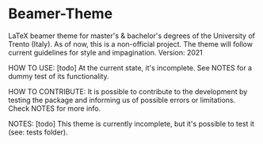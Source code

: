 # Beamer-Theme
 
LaTeX beamer theme for master's & bachelor's degrees of the University of Trento (Italy).
As of now, this is a non-official project. The theme will follow current guidelines for style and impagination.
Version: 2021

HOW TO USE: [todo] At the current state, it's incomplete. See NOTES for a dummy test of its functionality.

HOW TO CONTRIBUTE: It is possible to contribute to the development by testing the package and informing us of possible errors or limitations. Check NOTES for more info.

NOTES: [todo] This theme is currently incomplete, but it's possible to test it (see: tests folder).


